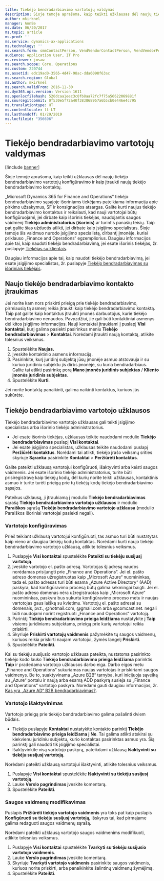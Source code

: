 ```yaml
---
title: Tiekėjo bendradarbiavimo vartotojų valdymas
description: Šioje temoje aprašoma, kaip teikti užklausas dėl naujų tiekėjo bendradarbiavimo vartotojų konfigūravimo ir kaip įtraukti naujų tiekėjo bendradarbiavimo kontaktų.
author: mkirknel
manager: AnnBe
ms.date: 06/20/2017
ms.topic: article
ms.prod: ''
ms.service: dynamics-ax-applications
ms.technology: ''
ms.search.form: smmContactPerson, VendVendorContactPerson, VendVendorPortalUser
audience: Application User, IT Pro
ms.reviewer: josaw
ms.search.scope: Core, Operations
ms.custom: 220744
ms.assetid: edc19ad0-3565-4d47-98ac-dda6098f63ac
ms.search.region: Global
ms.author: mkirknel
ms.search.validFrom: 2016-11-30
ms.dyn365.ops.version: Version 1611
ms.openlocfilehash: 520dcaa1eec3c0fb8aa72fc7f75a56622069881f
ms.sourcegitcommit: 0f530e5f72a40f383868957a6b5cb0e446e4c795
ms.translationtype: HT
ms.contentlocale: lt-LT
ms.lasthandoff: 01/29/2019
ms.locfileid: "356696"
---
```

# <a name="manage-vendor-collaboration-users"></a>Tiekėjo bendradarbiavimo vartotojų valdymas

[!include [banner](../includes/banner.md)]

Šioje temoje aprašoma, kaip teikti užklausas dėl naujų tiekėjo bendradarbiavimo vartotojų konfigūravimo ir kaip įtraukti naujų tiekėjo bendradarbiavimo kontaktų. 

„Microsoft Dynamics 365 for Finance and Operations“ tiekėjo bendradarbiavimo sąsajoje išoriniams tiekėjams pateikiama informacija apie pirkimo užsakymus, SF ir konsignacijos atsargas. Galite kurti naujus tiekėjo bendradarbiavimo kontaktus ir reikalauti, kad nauji vartotojai būtų konfigūruojami, jei dirbate kaip išorinis tiekėjas, naudojantis saugos vaidmenį **Tiekėjo administratorius (išorinis)** ar turintis panašių teisių. Taip pat galite šias užduotis atlikti, jei dirbate kaip įsigijimo specialistas. Šioje temoje šis vaidmuo nurodo įsigijimo specialistą, dirbantį įmonėje, kuriai priklauso „Finance and Operations“ egzempliorius. Daugiau informacijos apie tai, kaip naudoti tiekėjo bendradarbiavimą, jei esate išorinis tiekėjas, žr. puslapyje [Tiekėjas su klientais](vendor-collaboration-work-customers-dynamics-365-operations.md).  

Daugiau informacijos apie tai, kaip naudoti tiekėjo bendradarbiavimą, jei esate įsigijimo specialistas, žr. puslapyje [Tiekėjo bendradarbiavimas su išoriniais tiekėjais](vendor-collaboration-work-external-vendors.md).

## <a name="add-new-vendor-collaboration-contacts"></a>Naujo tiekėjo bendradarbiavimo kontakto įtraukimas
Jei norite kam nors priskirti prieigą prie tiekėjo bendradarbiavimo, pirmiausią tą asmenį reikia įtraukti kaip tiekėjo bendradarbiavimo kontaktą. Taip pat galite kaip kontaktus įtraukti įmonės darbuotojus, kurie tiekėjo bendradarbiavimo nenaudos. Pavyzdžiui, jie gali būti kontaktiniai asmenys dėl kitos įsigijimo informacijos. Nauji kontaktai įtraukiami į puslapį **Visi kontaktai**, kurį galima pasiekti pasirinkus meniu **Tiekėjo bendradarbiavimas** &gt; **Kontaktai**. Norėdami įtraukti naują kontaktą, atlikite tolesnius veiksmus.

1.  Spustelėkite **Naujas.**
2.  Įveskite kontaktinio asmens informaciją.
3.  Pasirinkite, kurį juridinį subjektą jūsų įmonėje asmuo atstovauja ir su kuriuo juridiniu subjektu jis dirbs įmonėje, su kuria bendradarbiaus. Galite tai atlikti pasirinkę porą **Mano įmonės juridinis subjektas** / **Kliento įmonės juridinis subjektas**.
4.  Spustelėkite **Kurti**.

Jei norite kontaktą panaikinti, galima naikinti kontaktus, kuriuos jūs sukūrėte.

## <a name="vendor-collaboration-user-requests"></a>Tiekėjo bendradarbiavimo vartotojo užklausos
Tiekėjo bendradarbiavimo vartotojo užklausas gali teikti įsigijimo specialistas arba išorinio tiekėjo administratorius.

-   Jei esate išorinis tiekėjas, užklausas teikite naudodami modulio **Tiekėjo bendradarbiavimas** puslapį **Visi kontaktai**.
-   Jei esate įsigijimo specialistas, užklausas teikite naudodami puslapį **Peržiūrėti kontaktus**. Norėdami tai atlikti, tiekėjo įrašo veiksmų srities skyriuje **Sąranka** pasirinkite **Kontaktai** &gt; **Peržiūrėti kontaktus**.

Galite pateikti užklausą vartotojui konfigūruoti, išaktyvinti arba keisti saugos vaidmenis. Jei esate išorinio tiekėjo administratorius, turite būti prisiregistravę kaip tiekėjų kodų, dėl kurių norite teikti užklausas, kontaktinis asmuo ir turite turėti prieigą prie tų tiekėjų kodų tiekėjo bendradarbiavimo sąsajos.  

Pateikus užklausą, ji įtraukiamą į modulio **Tiekėjo bendradarbiavimas** sąrašą **Tiekėjo bendradarbiavimo vartotojo užklausos** ir modulio **Paraiškos** sąrašą **Tiekėjo bendradarbiavimo vartotojo užklausa** (modulio Paraiškos išoriniai vartotojai pasiekti negali).

### <a name="provision-a-user"></a>Vartotojo konfigūravimas

Prieš teikiant užklausą vartotojui konfigūruoti, tas asmuo turi būti nustatytas kaip vieno ar daugiau tiekėjų kodų kontaktas. Norėdami kurti naujo tiekėjo bendradarbiavimo vartotojo užklausą, atlikite tolesnius veiksmus.

1. Puslapyje **Visi kontaktai** spustelėkite **Pateikti su tiekėju susijusį vartotoją**.
2. Įveskite vartotojo el. pašto adresą. Vartotojas šį adresą naudos norėdamas prisijungti prie „Finance and Operations“. Jei el. pašto adreso domenas užregistruotas kaip „Microsoft Azure“ nuomininkas, tada el. pašto adresas turi būti esama „Azure Active Directory“ (AAD) paskyra, kad konfigūravimo procesą būtų galima sėkmingai baigti. Jei el. pašto adreso domenas nėra užregistruotas kaip „Microsoft Azure“ nuomininkas, paskyra bus sukurta konfigūravimo proceso metu ir naujas vartotojas gaus laišką su kvietimu. Vartotojų el. pašto adresai su domenais, pvz., @hotmail.com, @gmail.com arba @comcast.net. negali būti naudojami norint registruoti „Finance and Operations“ vartotoją.
3. Parinktį **Tiekėjo bendradarbiavimo prieiga leidžiama** nustatykite į **Taip** visiems juridiniams subjektams, prieigą prie kurių vartotojui reikia priskirti.
4. Skyriuje **Priskirti vartotojų vaidmenis** pažymėkite tų saugos vaidmenų, kuriuos reikia priskirti naujam vartotojui, žymės langelį **Priskirti**.
5. Spustelėkite **Pateikti**.

Kai su tiekėju susijusio vartotojo užklausa pateikta, nustatoma pasirinkto tiekėjo kodo lauko **Tiekėjo bendradarbiavimo prieiga leidžiama** parinktis **Taip** ir pradedama vartotojo užklausos darbo eiga. Darbo eigos metu „Finance and Operations“ sukuriamas naujas vartotojas ir priskiriami saugos vaidmenys. Be to, suaktyvinama „Azure B2B“ tarnyba, kuri inicijuoja sąveiką su „Azure“ portalu ir naują arba esamą ADD paskyrą susieja su „Finance and Operations“ vartotojo paskyra. Norėdami gauti daugiau informacijos, žr. [Kas yra „Azure AD“ B2B bendradarbiavimas?](https://docs.microsoft.com/en-us/azure/active-directory/active-directory-b2b-what-is-azure-ad-b2b).

### <a name="inactivate-a-user"></a>Vartotojo išaktyvinimas

Vartotojo prieigą prie tiekėjo bendradarbiavimo galima pašalinti dviem būdais.

-   Tiekėjo puslapyje **Kontaktai** nustatykite kontakto parinktį **Tiekėjo bendradarbiavimo prieiga leidžiama** į **Ne**. Tai galima atlikti atskirai su kiekvienu juridiniu subjektu, kurio kontaktas pasirinktas asmuo yra. Šią parinktį gali naudoti tik įsigijimo specialistai.
-   Išaktyvinkite visą vartotojo paskyrą, pateikdami užklausą **Išaktyvinti su tiekėju susijusį vartotoją**.

Norėdami pateikti užklausą vartotojui išaktyvinti, atlikite tolesnius veiksmus.

1.  Puslapyje **Visi kontaktai** spustelėkite **Išaktyvinti** **su tiekėju susijusį vartotoją**.
2.  Lauke **Verslo pagrindimas** įveskite komentarą.
3.  Spustelėkite **Pateikti**.

### <a name="modify-security-roles"></a>Saugos vaidmenų modifikavimas

Puslapis **Prižiūrėti tiekėjo vartotojo vaidmenis** yra toks pat kaip puslapis **Konfigūruoti su tiekėju susijusį vartotoją**, išskyrus tai, kad pirmajame galima redaguoti saugos vaidmenų sąrašą.  

Norėdami pateikti užklausą vartotojo saugos vaidmenims modifikuoti, atlikite tolesnius veiksmus.

1.  Puslapyje **Visi kontaktai** spustelėkite **Tvarkyti** **su tiekėju susijusio vartotojo vaidmenis**.
2.  Lauke **Verslo pagrindimas** įveskite komentarą.
3.  Skyriuje **Tvarkyti vartotojo vaidmenis** pasirinkite saugos vaidmenis, kuriuos norite priskirti, arba panaikinkite šalintinų vaidmenų žymėjimą.
4.  Spustelėkite **Pateikti**.




